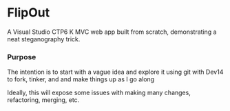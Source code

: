 # FlipOut
A Visual Studio CTP6 K MVC web app built from scratch, demonstrating a neat steganography trick.

### Purpose
The intention is to start with a vague idea and explore it using git with Dev14 to fork, tinker, and and make things up as I go along

Ideally, this will expose some issues with making many changes, refactoring, merging, etc.
